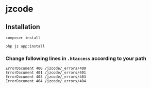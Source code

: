 # jzcode

## Installation

```
composer install 
```
```
php jz app:install
```

### Change following lines in `.htaccess` according to your path

```
ErrorDocument 400 /jzcode/_errors/400
ErrorDocument 401 /jzcode/_errors/401
ErrorDocument 403 /jzcode/_errors/403
ErrorDocument 404 /jzcode/_errors/404
```
